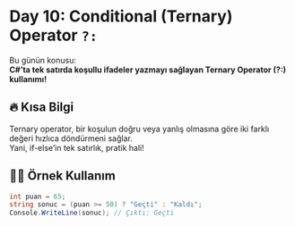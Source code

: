 # Day 10: Conditional (Ternary) Operator `?:`

Bu günün konusu:  
**C#’ta tek satırda koşullu ifadeler yazmayı sağlayan Ternary Operator (?:) kullanımı!**

## 🔥 Kısa Bilgi
Ternary operator, bir koşulun doğru veya yanlış olmasına göre iki farklı değeri hızlıca döndürmeni sağlar.  
Yani, if-else’in tek satırlık, pratik hali!

## 🧑‍💻 Örnek Kullanım
```csharp
int puan = 65;
string sonuc = (puan >= 50) ? "Geçti" : "Kaldı";
Console.WriteLine(sonuc); // Çıktı: Geçti
